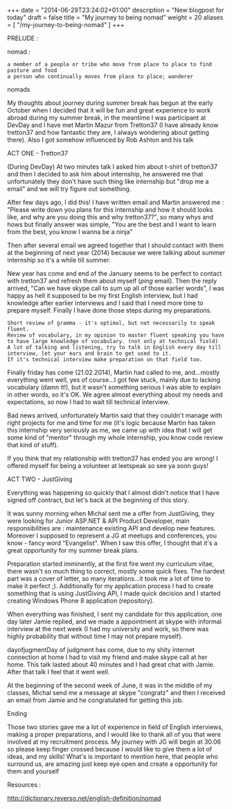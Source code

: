 +++
date = "2014-06-29T23:24:02+01:00"
description = "New blogpost for today"
draft = false
title = "My journey to being nomad"
weight = 20
aliases = [
    "/my-journey-to-being-nomad"
]
+++

PRELUDE :

nomad :

    a member of a people or tribe who move from place to place to find pasture and food
    a person who continually moves from place to place; wanderer

nomads


My thoughts about journey during summer break has begun at the early October when I decided that it will be fun and great experience to work abroad during my summer break, in the meantime I was participant at DevDay and I have met Martin Mazur from Tretton37 (I have already know tretton37 and how fantastic they are, I always wondering about getting there). Also I got somehow influenced by Rob Ashton and his talk

ACT ONE - Tretton37

(During DevDay) At two minutes talk I asked him about t-shirt of tretton37 and then I decided to ask him about internship, he answered me that unfortunately they don't have such thing like internship but "drop me a email" and we will try figure out something.

After few days ago, I did this! I have written email and Martin answered me : "Please write down you plans for this internship and how it should looks like, and why are you doing this and why tretton37?", so many whys and hows but finally answer was simple, "You are the best and I want to learn from the best, you know I wanna be a ninja"

Then after several email we agreed together that I should contact with them at the beginning of next year (2014) because we were talking about summer internship so it's a while till summer.

New year has come and end of the January seems to be perfect to contact with tretton37 and refresh them about myself (*ping* email). Then the reply arrived, "Can we have skype call to sum up all of those earlier words", I was happy as hell it supposed to be my first English interview, but I had knowledge after earlier interviews and I said that I need more time to prepare myself. Finally I have done those steps during my preparations.

    Short review of gramma - it's optimal, but not necessarily to speak fluent. 
    Review of vocabulary, in my opinion to master fluent speaking you have to have large knowledge of vocabulary. (not only at technical field)
    A lot of talking and listening, try to talk in English every day till interview, let your ears and brain to get used to it.
    If it's technical interview make preparation on that field too.

Finally friday has come (21.02.2014), Martin had called to me, and...mostly everything went well, yes of course...I got few stuck, mainly due to lacking vocabulary (damn it!), but it wasn't something serious I was able to explain in other words, so it's OK. We agree almost everything about my needs and expectations, so now I had to wait till technical interview.

Bad news arrived, unfortunately Martin said that they couldn't manage with right projects for me and time for me (it's logic because Martin has taken this internship very seriously as me, we came up with idea that I will get some kind of "mentor" through my whole internship, you know code review that kind of stuff).

If you think that my relationship with tretton37 has ended you are wrong! I offered myself for being a volunteer at leetspeak so see ya soon guys!

ACT TWO - JustGiving

Everything was happening so quickly that I almost didn't notice that I have signed off contract, but let's back at the beginning of  this story.

It was sunny morning when Michal sent me a offer from JustGiving, they were looking for Junior ASP.NET & API Product Developer, main responsibilities are : maintenance existing API and develop new features. Moreover I supposed to represent a JG at meetups and conferences, you know - fancy word "Evangelist". When I saw this offer, I thought that it's a great opportunity for my summer break plans.

Preparation started imminently, at the first fire went my  curriculum vitae, there wasn't so much thing to correct, mostly some quick fixes. The hardest part was a cover of letter, so many iterations...it took me a lot of time to make it perfect ;). Additionally for my application process I had to create something that is using JustGiving API, I made quick decision and I started creating Windows Phone 8 application (repository).

When everything was finished, I sent my candidate for this application, one day later Jamie replied, and we made a appointment at skype with informal interview at the next week (I had my university and work, so there was highly probability that without time I may not prepare myself).

dayofjugmentDay of judgment has come, due to my shity internet connection at home I had to visit my friend and make skype call at her home. This talk lasted about 40 minutes and I had great chat with Jamie. After that talk I feel that it went well.

At the beginning of the second week of June, it was in the middle of my classes, Michal send me a message at skype "congratz" and then I received an email from Jamie and he congratulated for getting this job.

Ending

Those two stories gave me a lot of experience in field of English interviews, making a proper preparations, and I would like to thank all of you that were involved at my recruitment process. My journey with JG will begin at 30.06 so please keep finger crossed because I would like to give them a lot of ideas, and my skills! What's is important to mention here, that people who surround us, are amazing just keep eye open and create a opportunity for them and yourself

Resources :

http://dictionary.reverso.net/english-definition/nomad